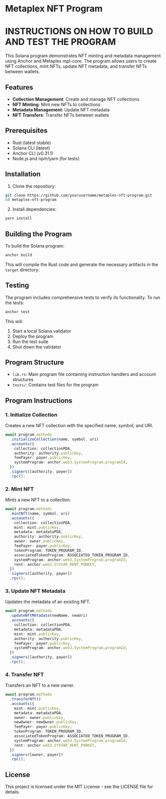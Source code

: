 # Metaplex NFT Program

# INSTRUCTIONS ON HOW TO BUILD AND TEST THE PROGRAM

This Solana program demonstrates NFT minting and metadata management using Anchor and Metaplex mpl-core. The program allows users to create NFT collections, mint NFTs, update NFT metadata, and transfer NFTs between wallets.

## Features

- **Collection Management**: Create and manage NFT collections
- **NFT Minting**: Mint new NFTs to collections
- **Metadata Management**: Update NFT metadata
- **NFT Transfers**: Transfer NFTs between wallets

## Prerequisites

- Rust (latest stable)
- Solana CLI (latest)
- Anchor CLI (v0.31.1)
- Node.js and npm/yarn (for tests)

## Installation

1. Clone the repository:
```bash
git clone https://github.com/yourusername/metaplex-nft-program.git
cd metaplex-nft-program
```

2. Install dependencies:
```bash
yarn install
```

## Building the Program

To build the Solana program:

```bash
anchor build
```

This will compile the Rust code and generate the necessary artifacts in the `target` directory.

## Testing

The program includes comprehensive tests to verify its functionality. To run the tests:

```bash
anchor test
```

This will:
1. Start a local Solana validator
2. Deploy the program
3. Run the test suite
4. Shut down the validator

## Program Structure

- `lib.rs`: Main program file containing instruction handlers and account structures
- `tests/`: Contains test files for the program

## Program Instructions

### 1. Initialize Collection

Creates a new NFT collection with the specified name, symbol, and URI.

```typescript
await program.methods
  .initializeCollection(name, symbol, uri)
  .accounts({
    collection: collectionPDA,
    authority: authority.publicKey,
    feePayer: payer.publicKey,
    systemProgram: anchor.web3.SystemProgram.programId,
  })
  .signers([authority, payer])
  .rpc();
```

### 2. Mint NFT

Mints a new NFT to a collection.

```typescript
await program.methods
  .mintNft(name, symbol, uri)
  .accounts({
    collection: collectionPDA,
    mint: mint.publicKey,
    metadata: metadataPDA,
    authority: authority.publicKey,
    owner: owner.publicKey,
    feePayer: payer.publicKey,
    tokenProgram: TOKEN_PROGRAM_ID,
    associatedTokenProgram: ASSOCIATED_TOKEN_PROGRAM_ID,
    systemProgram: anchor.web3.SystemProgram.programId,
    rent: anchor.web3.SYSVAR_RENT_PUBKEY,
  })
  .signers([authority, payer])
  .rpc();
```

### 3. Update NFT Metadata

Updates the metadata of an existing NFT.

```typescript
await program.methods
  .updateNftMetadata(newName, newUri)
  .accounts({
    collection: collectionPDA,
    metadata: metadataPDA,
    mint: mint.publicKey,
    authority: authority.publicKey,
    feePayer: payer.publicKey,
    systemProgram: anchor.web3.SystemProgram.programId,
  })
  .signers([authority, payer])
  .rpc();
```

### 4. Transfer NFT

Transfers an NFT to a new owner.

```typescript
await program.methods
  .transferNft()
  .accounts({
    mint: mint.publicKey,
    metadata: metadataPDA,
    owner: owner.publicKey,
    newOwner: newOwner.publicKey,
    feePayer: payer.publicKey,
    tokenProgram: TOKEN_PROGRAM_ID,
    associatedTokenProgram: ASSOCIATED_TOKEN_PROGRAM_ID,
    systemProgram: anchor.web3.SystemProgram.programId,
    rent: anchor.web3.SYSVAR_RENT_PUBKEY,
  })
  .signers([owner, payer])
  .rpc();
```

## License

This project is licensed under the MIT License - see the LICENSE file for details.